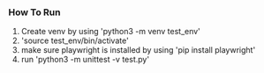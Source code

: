### How To Run

1. Create venv by using 'python3 -m venv test_env'
2. 'source test_env/bin/activate'
3. make sure playwright is installed by using 'pip install playwright'
4. run 'python3 -m unittest -v test.py'

